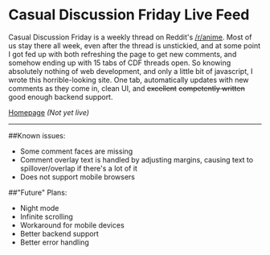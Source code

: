 # Casual Discussion Friday Live Feed

Casual Discussion Friday is a weekly thread on Reddit's [/r/anime](https://reddit.com/r/anime). Most of us stay there all week, even after the thread is unstickied, and at some point I got fed up with both refreshing the page to get new comments, and somehow ending up with 15 tabs of CDF threads open. So knowing absolutely nothing of web development, and only a little bit of javascript, I wrote this horrible-looking site. One tab, automatically updates with new comments as they come in, clean UI, and ~~excellent~~ ~~competently written~~ good enough backend support.

[Homepage](https://www.friday.moe/home) *(Not yet live)*

***

##Known issues:

* Some comment faces are missing
* Comment overlay text is handled by adjusting margins, causing text to spillover/overlap if there's a lot of it
* Does not support mobile browsers

##"Future" Plans:

* Night mode
* Infinite scrolling
* Workaround for mobile devices
* Better backend support
* Better error handling
